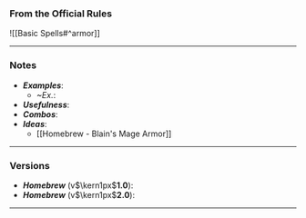 ### From the Official Rules
![[Basic Spells#^armor]]

----
### Notes
- ***Examples***:
	- *~Ex.*: 
- ***Usefulness***:
- ***Combos***: 
- ***Ideas***: 
	- [[Homebrew - Blain's Mage Armor]]
----
### Versions
- ***Homebrew*** (v$\kern1px$**1.0**):
- ***Homebrew*** (v$\kern1px$**2.0**):
----
